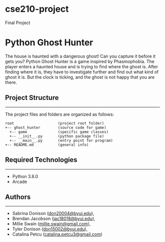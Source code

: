 # cse210-project
Final Project
# Python Ghost Hunter
The house is haunted with a dangerous ghost! Can you capture it before it gets you?
Python Ghost Hunter is a game inspired by Phasmophobia. 
The player enters a haunted house and is trying to find where the ghost is.
After finding where it is, they have to investigate further and find out what kind of ghost it is.
But the clock is ticking, and the ghost is not happy that you are there.

## Project Structure
---
The project files and folders are organized as follows:
```
root                    (project root folder)
+-- ghost_hunter        (source code for game)
  +-- game              (specific game classes)
  +-- __init__.py       (python package file)
  +-- __main__.py       (entry point for program)
+-- README.md           (general info)
```

## Required Technologies
---
* Python 3.8.0
* Arcade

## Authors
---
* Sabrina Donison (don20004@byui.edu), 
* Brendan Jacobson (jac18018@byui.edu), 
* Millie Swain (millie.swain@gmail.com), 
* Tyler Donison (don15002@byui.edu),
* Catalina Petcu (catalina.petcu3@gmail.com)
